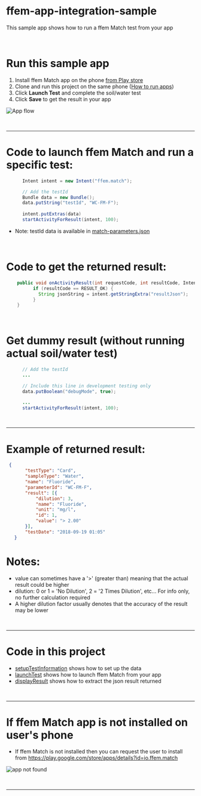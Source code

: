 # ffem-app-integration-sample
This sample app shows how to run a ffem Match test from your app

&nbsp;

# Run this sample app

1. Install ffem Match app on the phone <a href="https://play.google.com/store/apps/details?id=io.ffem.match" target="_blank">from Play store</a>
1. Clone and run this project on the same phone (<a href="https://developer.android.com/training/basics/firstapp/running-app" target="_blank">How to run apps</a>) 
1. Click <b>Launch Test</b> and complete the soil/water test  
1. Click <b>Save</b> to get the result in your app

![App flow](https://github.com/foundation-for-environmental-monitoring/ffem-app-integration-sample/assets/4124856/df35d2d4-7ec2-4a27-a508-c39744a5a85e)


&nbsp;
____________
# Code to launch ffem Match and run a specific test:

```java
      Intent intent = new Intent("ffem.match");

      // Add the testId
      Bundle data = new Bundle();
      data.putString("testId", "WC-FM-F");
     
      intent.putExtras(data)   
      startActivityForResult(intent, 100);
 ```
- Note: testId data is available in <a href="https://github.com/foundation-for-environmental-monitoring/ffem-match/blob/master/colorCard/match-parameters.json" target="_blank">match-parameters.json</a>

&nbsp;
# Code to get the returned result:
```java
    public void onActivityResult(int requestCode, int resultCode, Intent intent) {
          if (resultCode == RESULT_OK) {
            String jsonString = intent.getStringExtra("resultJson");
          }
    }
 ```

&nbsp;
# Get dummy result (without running actual soil/water test)
```java
      // Add the testId
      ...

      // Include this line in development testing only
      data.putBoolean("debugMode", true);

      ...
      startActivityForResult(intent, 100);
 ```

&nbsp;
____________


# Example of returned result:
```json
 {
       "testType": "Card",
       "sampleType": "Water",       
       "name": "Fluoride",
       "parameterId": "WC-FM-F",
       "result": [{
           "dilution": 3,
           "name": "Fluoride",
           "unit": "mg/l",
           "id": 1,
           "value": "> 2.00"
       }],
       "testDate": "2018-09-19 01:05"
   }
```
# Notes:

- value can sometimes have a '>' (greater than) meaning that the actual result could be higher
- dilution: 0 or 1 = 'No Dilution', 2 = '2 Times Dilution', etc... For info only, no further calculation required
- A higher dilution factor usually denotes that the accuracy of the result may be lower

&nbsp;
____________
 

# Code in this project

- [setupTestInformation](https://github.com/foundation-for-environmental-monitoring/ffem-app-integration-sample/blob/8ca44d58b85916d72fa7dc3bb96a986c10f0f261/app/src/main/java/io/ffem/integration/MainActivity.kt#L71) shows how to set up the data
- [launchTest](https://github.com/foundation-for-environmental-monitoring/ffem-app-integration-sample/blob/8ca44d58b85916d72fa7dc3bb96a986c10f0f261/app/src/main/java/io/ffem/integration/MainActivity.kt#L44) shows how to launch ffem Match from your app
- [displayResult](https://github.com/foundation-for-environmental-monitoring/ffem-app-integration-sample/blob/8ca44d58b85916d72fa7dc3bb96a986c10f0f261/app/src/main/java/io/ffem/integration/MainActivity.kt#L138) shows how to extract the json result returned

&nbsp;
____________


# If ffem Match app is not installed on user's phone
- If ffem Match is not installed then you can request the user to install from https://play.google.com/store/apps/details?id=io.ffem.match

![app not found](https://github.com/foundation-for-environmental-monitoring/ffem-app-integration-sample/assets/4124856/370eeda9-66e7-45ec-9d36-b6df8de3f3b6)


&nbsp;
____________






